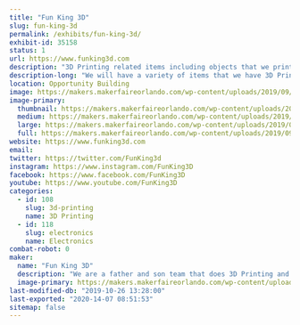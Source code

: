 ```yaml
---
title: "Fun King 3D"
slug: fun-king-3d
permalink: /exhibits/fun-king-3d/
exhibit-id: 35158
status: 1
url: https://www.funking3d.com
description: "3D Printing related items including objects that we printed as well as the printers. We will be displaying the FK-1 for the first time in public!! The FK-1 is a 1200x400x475mm home designed and built 3D Printer! Come see this monster!"
description-long: "We will have a variety of items that we have 3D Printed. We will also have a couple of printers on display. The FK-1 will be the center piece of our display this year and it is the first time it will be seen in public. This project was over 8 months in the making and it is a sight to see. With a build capacity of 1200x400x475mm it has the potential to build some amazing things."
location: Opportunity Building
image: https://makers.makerfaireorlando.com/wp-content/uploads/2019/09/20181111_111615-1-1024x576.jpg
image-primary:
  thumbnail: https://makers.makerfaireorlando.com/wp-content/uploads/2019/09/20181111_111615-1-150x150.jpg
  medium: https://makers.makerfaireorlando.com/wp-content/uploads/2019/09/20181111_111615-1-300x169.jpg
  large: https://makers.makerfaireorlando.com/wp-content/uploads/2019/09/20181111_111615-1-1024x576.jpg
  full: https://makers.makerfaireorlando.com/wp-content/uploads/2019/09/20181111_111615-1.jpg
website: https://www.funking3d.com
email: 
twitter: https://twitter.com/FunKing3d
instagram: https://www.instagram.com/FunKing3D
facebook: https://www.facebook.com/FunKing3D
youtube: https://www.youtube.com/FunKing3D
categories:
  - id: 108
    slug: 3d-printing
    name: 3D Printing
  - id: 118
    slug: electronics
    name: Electronics
combat-robot: 0
maker:
  name: "Fun King 3D"
  description: "We are a father and son team that does 3D Printing and Electronic Projects on YouTube. We love to learn, and teach what we learn."
  image-primary: https://makers.makerfaireorlando.com/wp-content/uploads/2018/07/20180312_200118-1024x576.jpg
last-modified-db: "2019-10-26 13:28:00"
last-exported: "2020-14-07 08:51:53"
sitemap: false
---
```

